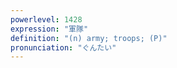 ```yaml
---
powerlevel: 1428
expression: "軍隊"
definition: "(n) army; troops; (P)"
pronunciation: "ぐんたい"
---
```

